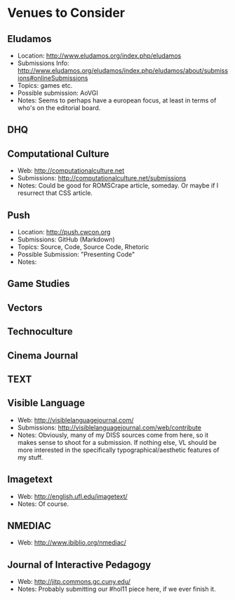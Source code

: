 # Venues to Consider
## Eludamos
 * Location: http://www.eludamos.org/index.php/eludamos
 * Submissions Info: http://www.eludamos.org/eludamos/index.php/eludamos/about/submissions#onlineSubmissions
 * Topics: games etc.
 * Possible submission: AoVGI
 * Notes: Seems to perhaps have a european focus, at least in terms of who's on the editorial board.
 
## DHQ
 
## Computational Culture
 * Web: http://computationalculture.net
 * Submissions: http://computationalculture.net/submissions
 * Notes: Could be good for ROMSCrape article, someday. Or maybe if I resurrect that CSS article.

## Push
 * Location: http://push.cwcon.org 
 * Submissions: GitHub (Markdown)
 * Topics: Source, Code, Source Code, Rhetoric
 * Possible Submission: "Presenting Code"
 * Notes:

## Game Studies
 
## Vectors
 
## Technoculture

## Cinema Journal

## TEXT

## Visible Language
 * Web: http://visiblelanguagejournal.com/
 * Submissions: http://visiblelanguagejournal.com/web/contribute
 * Notes: Obviously, many of my DISS sources come from here, so it makes sense to shoot for a submission. If nothing else, VL should be more interested in the specifically typographical/aesthetic features of my stuff.

## Imagetext
 * Web: http://english.ufl.edu/imagetext/
 * Notes: Of course.

## NMEDIAC
 * Web: http://www.ibiblio.org/nmediac/

## Journal of Interactive Pedagogy
 * Web: http://jitp.commons.gc.cuny.edu/
 * Notes: Probably submitting our #hol11 piece here, if we ever finish it.

